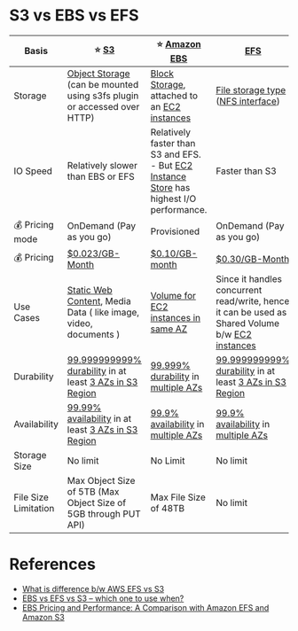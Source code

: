 
# S3 vs EBS vs EFS 

| Basis                   | :star: [S3](3_ObjectStorageS3/Readme.md)                                                                                                                                                    | :star: [Amazon EBS](1_BlockStorageTypes/AmazonEBS/Readme.md)                                                                                                                | [EFS](2_FileStorageTypes/AmazonEFS.md)                                                                                                                                      |
|-------------------------|---------------------------------------------------------------------------------------------------------------------------------------------------------------------------------------------|-----------------------------------------------------------------------------------------------------------------------------------------------------------------------------|-----------------------------------------------------------------------------------------------------------------------------------------------------------------------------|
| Storage                 | [Object Storage](3_ObjectStorageS3) (can be mounted using s3fs plugin or accessed over HTTP)                                                                                                | [Block Storage](1_BlockStorageTypes), attached to an [EC2 instances](../3_ComputeServices/AmazonEC2/Readme.md)                                                              | [File storage type](2_FileStorageTypes) ([NFS interface](Network-Protocol-Support.md))                                                                                      |
| IO Speed                | Relatively slower than EBS or EFS                                                                                                                                                           | Relatively faster than S3 and EFS. <br/>- But [EC2 Instance Store](1_BlockStorageTypes/AmazonEC2InstanceStore.md) has highest I/O performance.                              | Faster than S3                                                                                                                                                              |
| :moneybag: Pricing mode | OnDemand (Pay as you go)                                                                                                                                                                    | Provisioned                                                                                                                                                                 | OnDemand (Pay as you go)                                                                                                                                                    |
| :moneybag: Pricing      | [$0.023/GB-Month](https://aws.amazon.com/s3/pricing/)                                                                                                                                       | [$0.10/GB-month](https://aws.amazon.com/ebs/pricing/)                                                                                                                       | [$0.30/GB-Month](https://aws.amazon.com/efs/pricing/)                                                                                                                       |
| Use Cases               | [Static Web Content](../../0_HLDUseCasesProblems/AWSWebsiteSiteUsingCloudFront&S3.md), Media Data ( like image, video, documents )                                                                                   | [Volume for EC2 instances in same AZ](../3_ComputeServices/AmazonEC2/Readme.md)                                                                                             | Since it handles concurrent read/write, hence it can be used as Shared Volume b/w [EC2 instances](../3_ComputeServices/AmazonEC2/Readme.md)                                 |
| Durability              | [99.999999999% durability](../../6_DatabaseServices/Glossaries/ACIDTransactions/Durability.md) in at least [3 AZs in S3 Region](../AWS-Global-Architecture-Region-AZ.md)                 | [99.999% durability](../../6_DatabaseServices/Glossaries/ACIDTransactions/Durability.md) in [multiple AZs](../AWS-Global-Architecture-Region-AZ.md)                      | [99.999999999% durability](../../6_DatabaseServices/Glossaries/ACIDTransactions/Durability.md) in at least [3 AZs in S3 Region](../AWS-Global-Architecture-Region-AZ.md) |
| Availability            | [99.99% availability](../../3_SystemGlossaries/Reliability/HighAvailability.md#power-of-9s) in at least [3 AZs in S3 Region](../AWS-Global-Architecture-Region-AZ.md) | [99.9% availability](../../3_SystemGlossaries/Reliability/HighAvailability.md#power-of-9s) in [multiple AZs](../AWS-Global-Architecture-Region-AZ.md) | [99.9% availability](../../3_SystemGlossaries/Reliability/HighAvailability.md#power-of-9s) in [multiple AZs](../AWS-Global-Architecture-Region-AZ.md) |
| Storage Size            | No limit                                                                                                                                                                                    | No Limit                                                                                                                                                                    | No limit                                                                                                                                                                    |
| File Size Limitation    | Max Object Size of 5TB (Max Object Size of 5GB through PUT API)                                                                                                                             | Max File Size of 48TB                                                                                                                                                       | No limit                                                                                                                                                                    |

# References
- [What is difference b/w AWS EFS vs S3](https://stackoverflow.com/questions/29573142/what-is-difference-between-aws-efs-and-s3)
- [EBS vs EFS vs S3 – which one to use when?](https://www.justaftermidnight247.com/insights/ebs-efs-and-s3-when-to-use-awss-three-storage-solutions/)
- [EBS Pricing and Performance: A Comparison with Amazon EFS and Amazon S3](https://cloud.netapp.com/blog/ebs-efs-amazons3-best-cloud-storage-system)